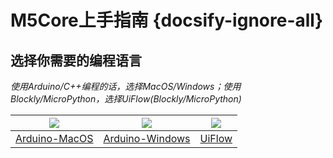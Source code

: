# M5Core上手指南 {docsify-ignore-all}

## 选择你需要的编程语言

*使用Arduino/C++编程的话，选择MacOS/Windows；使用Blockly/MicroPython，选择UiFlow(Blockly/MicroPython)*

<img src="assets/img/macos-logo.png"> | <img src="assets/img/windows-logo.png"> | <img src="assets/img/uiflow-logo.png">
---|---|---
[Arduino-MacOS](zh_CN/quick_start/m5core/m5stack_core_get_started_Arduino_MacOS) | [Arduino-Windows](zh_CN/quick_start/m5core/m5stack_core_get_started_Arduino_Windows) | [UiFlow](zh_CN/quick_start/m5core/m5stack_core_get_started_MicroPython)
